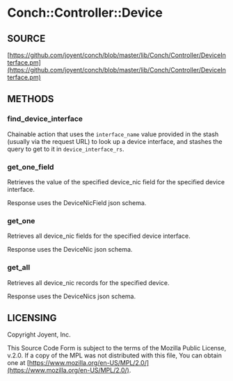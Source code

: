 # Conch::Controller::Device

## SOURCE

[https://github.com/joyent/conch/blob/master/lib/Conch/Controller/DeviceInterface.pm](https://github.com/joyent/conch/blob/master/lib/Conch/Controller/DeviceInterface.pm)

## METHODS

### find\_device\_interface

Chainable action that uses the `interface_name` value provided in the stash (usually via the
request URL) to look up a device interface, and stashes the query to get to it in
`device_interface_rs`.

### get\_one\_field

Retrieves the value of the specified device\_nic field for the specified device interface.

Response uses the DeviceNicField json schema.

### get\_one

Retrieves all device\_nic fields for the specified device interface.

Response uses the DeviceNic json schema.

### get\_all

Retrieves all device\_nic records for the specified device.

Response uses the DeviceNics json schema.

## LICENSING

Copyright Joyent, Inc.

This Source Code Form is subject to the terms of the Mozilla Public License,
v.2.0. If a copy of the MPL was not distributed with this file, You can obtain
one at [https://www.mozilla.org/en-US/MPL/2.0/](https://www.mozilla.org/en-US/MPL/2.0/).
